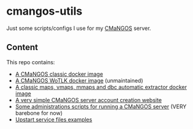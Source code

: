 # cmangos-utils

Just some scripts/configs I use for my [CMaNGOS](https://github.com/cmangos) server.

## Content

This repo contains:
- [A CMaNGOS classic docker image](cmangos-classic-docker)
- [A CMaNGOS WoTLK docker image](cmangos-wotlk-docker) (unmaintained)
- [A classic maps, vmaps, mmaps and dbc automatic extractor docker image](classic-client-extractor-docker)
- [A very simple CMaNGOS server account creation website](web_register)
- [Some administrations scripts for running a CMaNGOS server](administration) (VERY barebone for now)
- [Upstart service files examples](upstart)
